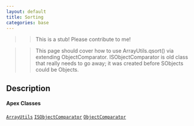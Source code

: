 ```yaml
---
layout: default
title: Sorting
categories: base
---
```


>>This is a stub!  Please contribute to me!

>> This page should cover how to use ArrayUtils.qsort() via extending ObjectComparator.  ISObjectComparator is old class that really needs to go away; it was created before SObjects could be Objects. 

Description
----------------

#### Apex Classes

[`ArrayUtils`](/api/ArrayUtils.cls)
[`ISObjectComparator`](/api/ISObjectComparator.cls)
[`ObjectComparator`](/api/ObjectComparator.cls)